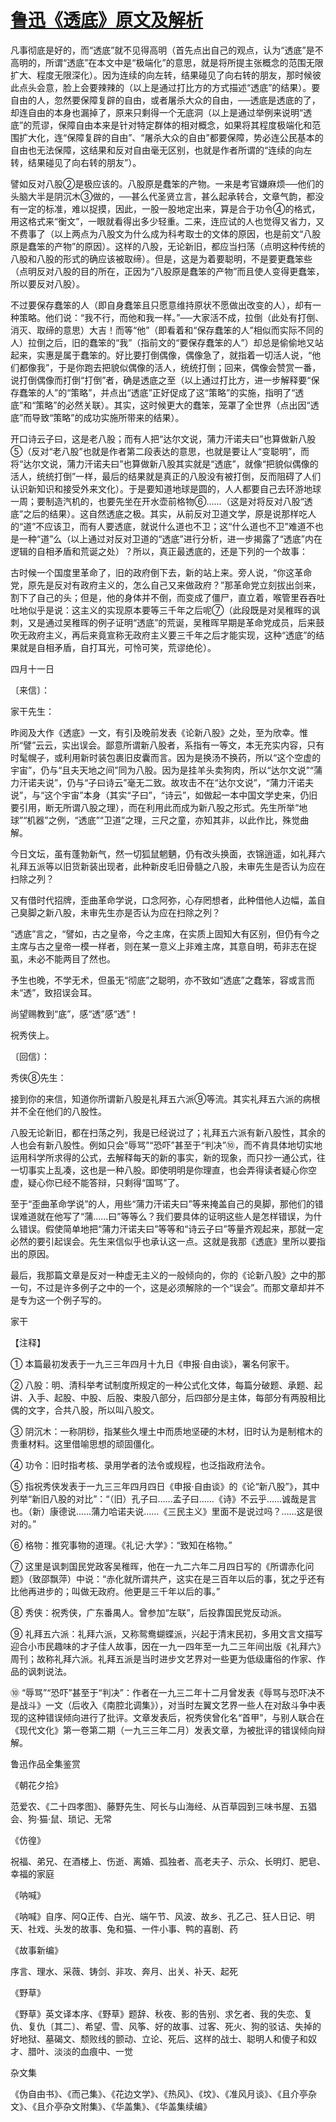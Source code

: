 # [鲁迅《透底》原文及解析](https://www.vrrw.net/wx/7938.html)

凡事彻底是好的，而“透底”就不见得高明（首先点出自己的观点，认为“透底”是不高明的，所谓“透底”在本文中是“极端化”的意思，就是将所提主张概念的范围无限扩大、程度无限深化）。因为连续的向左转，结果碰见了向右转的朋友，那时候彼此点头会意，脸上会要辣辣的（以上是通过打比方的方式描述“透底”的结果）。要自由的人，忽然要保障复辟的自由，或者屠杀大众的自由，──透底是透底的了，却连自由的本身也漏掉了，原来只剩得一个无底洞（以上是通过举例来说明“透底”的荒谬，保障自由本来是针对特定群体的相对概念，如果将其程度极端化和范围扩大化，连“保障复辟的自由”、“屠杀大众的自由”都要保障，势必连公民基本的自由也无法保障，这结果和反对自由毫无区别，也就是作者所谓的“连续的向左转，结果碰见了向右转的朋友”）。



譬如反对八股②是极应该的。八股原是蠢笨的产物。一来是考官嫌麻烦──他们的头脑大半是阴沉木③做的，──甚么代圣贤立言，甚么起承转合，文章气韵，都没有一定的标准，难以捉摸，因此，一股一股地定出来，算是合于功令④的格式，用这格式来“衡文”，一眼就看得出多少轻重。二来，连应试的人也觉得又省力，又不费事了（以上两点为八股文为什么成为科考取士的文体的原因，也是前文“八股原是蠢笨的产物”的原因）。这样的八股，无论新旧，都应当扫荡（点明这种传统的八股和八股的形式的确应该被取缔）。但是，这是为着要聪明，不是要更蠢笨些（点明反对八股的目的所在，正因为“八股原是蠢笨的产物”而且使人变得更蠢笨，所以要反对八股）。

不过要保存蠢笨的人（即自身蠢笨且只愿意维持原状不愿做出改变的人），却有一种策略。他们说：“我不行，而他和我一样。”──大家活不成，拉倒（此处有打倒、消灭、取缔的意思）大吉！而等“他”（即看着和“保存蠢笨的人”相似而实际不同的人）拉倒之后，旧的蠢笨的“我”（指前文的“要保存蠢笨的人”）却总是偷偷地又站起来，实惠是属于蠢笨的。好比要打倒偶像，偶像急了，就指着一切活人说，“他们都像我”，于是你跑去把貌似偶像的活人，统统打倒；回来，偶像会赞赏一番，说打倒偶像而打倒“打倒”者，确是透底之至（以上通过打比方，进一步解释要“保存蠢笨的人”的“策略”，并点出“透底”正好促成了这“策略”的实施，指明了“透底”和“策略”的必然关联）。其实，这时候更大的蠢笨，笼罩了全世界（点出因“透底”而导致“策略”的成功实施所带来的结果）。

开口诗云子曰，这是老八股；而有人把“达尔文说，蒲力汗诺夫曰”也算做新八股⑤（反对“老八股”也就是作者第二段表达的意思，也就是要让人“变聪明”，而将“达尔文说，蒲力汗诺夫曰”也算做新八股其实就是“透底”，就像“把貌似偶像的活人，统统打倒”一样，最后的结果就是真正的八股没有被打倒，反而阻碍了人们认识新知识和接受外来文化）。于是要知道地球是圆的，人人都要自己去环游地球一周；要制造汽机的，也要先坐在开水壶前格物⑥……（这是对将反对八股“透底”之后的结果）。这自然透底之极。其实，从前反对卫道文学，原是说那样吃人的“道”不应该卫，而有人要透底，就说什么道也不卫；这“什么道也不卫”难道不也是一种“道”么（以上通过对反对卫道的“透底”进行分析，进一步揭露了“透底”内在逻辑的自相矛盾和荒诞之处）？所以，真正最透底的，还是下列的一个故事：

古时候一个国度里革命了，旧的政府倒下去，新的站上来。旁人说，“你这革命党，原先是反对有政府主义的，怎么自己又来做政府？”那革命党立刻拔出剑来，割下了自己的头；但是，他的身体并不倒，而变成了僵尸，直立着，喉管里吞吞吐吐地似乎是说：这主义的实现原本要等三千年之后呢⑦（此段既是对吴稚晖的讽刺，又是通过吴稚晖的例子证明“透底”的荒诞，吴稚晖早期是革命党成员，后来鼓吹无政府主义，再后来竟宣称无政府主义要三千年之后才能实现，这种“透底”的结果就是自相矛盾，自打耳光，可怜可笑，荒谬绝伦）。

四月十一日





〔来信〕：

家干先生：

昨阅及大作《透底》一文，有引及晚前发表《论新八股》之处，至为欣幸。惟所“譬”云云，实出误会。鄙意所谓新八股者，系指有一等文，本无充实内容，只有时髦幌子，或利用新时装包裹旧皮囊而言。因为是换汤不换药，所以“这个空虚的宇宙”，仍与“且夫天地之间”同为八股。因为是挂羊头卖狗肉，所以“达尔文说”“蒲力汗诺夫说”，仍与“子曰诗云”毫无二致。故攻击不在“达尔文说”，“蒲力汗诺夫说”，与“这个宇宙”本身（其实“子曰”，“诗云”，如做起一本中国文学史来，仍旧要引用，断无所谓八股之理），而在利用此而成为新八股之形式。先生所举“地球”“机器”之例，“透底”“卫道”之理，三尺之童，亦知其非，以此作比，殊觉曲解。

今日文坛，虽有蓬勃新气，然一切狐鼠魍魉，仍有改头换面，衣锦逍遥，如礼拜六礼拜五派等以旧货新装出现者，此种新皮毛旧骨髓之八股，未审先生是否认为应在扫除之列？

又有借时代招牌，歪曲革命学说，口念阿弥，心存罔想者，此种借他人边幅，盖自己臭脚之新八股，未审先生亦是否认为应在扫除之列？

“透底”言之，“譬如，古之皇帝，今之主席，在实质上固知大有区别，但仍有今之主席与古之皇帝一模一样者，则在某一意义上非难主席，其意自明，苟非志在捉虱，未必不能两目了然也。

予生也晚，不学无术，但虽无“彻底”之聪明，亦不致如“透底”之蠢笨，容或言而未“透”，致招误会耳。

尚望赐教到“底”，感“透”感“透”！

祝秀侠上。



〔回信〕：

秀侠⑧先生：

接到你的来信，知道你所谓新八股是礼拜五六派⑨等流。其实礼拜五六派的病根并不全在他们的八股性。

八股无论新旧，都在扫荡之列，我是已经说过了；礼拜五六派有新八股性，其余的人也会有新八股性。例如只会“辱骂”“恐吓”甚至于“判决”⑩，而不肯具体地切实地运用科学所求得的公式，去解释每天的新的事实，新的现象，而只抄一通公式，往一切事实上乱凑，这也是一种八股。即使明明是你理直，也会弄得读者疑心你空虚，疑心你已经不能答辩，只剩得“国骂”了。

至于“歪曲革命学说”的人，用些“蒲力汗诺夫曰”等来掩盖自己的臭脚，那他们的错误难道就在他写了“蒲……曰”等等么？我们要具体的证明这些人是怎样错误，为什么错误。假使简单地把“蒲力汗诺夫曰”等等和“诗云子曰”等量齐观起来，那就一定必然的要引起误会。先生来信似乎也承认这一点。这就是我那《透底》里所以要指出的原因。

最后，我那篇文章是反对一种虚无主义的一般倾向的，你的《论新八股》之中的那一句，不过是许多例子之中的一个，这是必须解除的一个“误会”。而那文章却并不是专为这一个例子写的。

家干





【注释】

① 本篇最初发表于一九三三年四月十九日《申报·自由谈》，署名何家干。

② 八股：明、清科举考试制度所规定的一种公式化文体，每篇分破题、承题、起讲、入手、起股、中股、后股、束股八部分，后四部分是主体，每部分有两股相比偶的文字，合共八股，所以叫八股文。

③ 阴沉木：一称阴桫，指某些久埋土中而质地坚硬的木材，旧时认为是制棺木的贵重材料。这里借喻思想的顽固僵化。

④ 功令：旧时指考核、录用学者的法令或规程，也泛指政府法令。

⑤ 指祝秀侠发表于一九三三年四月四日《申报·自由谈》的《论“新八股”》，其中列举“新旧八股的对比”：“（旧）孔子曰……孟子曰……《诗》不云乎……诚哉是言也。（新）康德说……蒲力哈诺夫说……《三民主义》里面不是说过吗？……这是很对的。”

⑥ 格物：推究事物的道理。《礼记·大学》：“致知在格物。”

⑦ 这里是讽刺国民党政客吴稚晖，他在一九二六年二月四日写的《所谓赤化问题》（致邵飘萍）中说：“赤化就所谓共产，这实在是三百年以后的事，犹之乎还有比他再进步的；叫做无政府。他更是三千年以后的事。”

⑧ 秀侠：祝秀侠，广东番禺人。曾参加“左联”，后投靠国民党反动派。

⑨ 礼拜五六派：礼拜六派，又称鸳鸯蝴蝶派，兴起于清末民初，多用文言文描写迎合小市民趣味的才子佳人故事，因在一九一四年至一九二三年间出版《礼拜六》周刊；故称礼拜六派。礼拜五派是当时进步文艺界对一些更为低级庸俗的作家、作品的讽刺说法。

⑩ “辱骂”“恐吓”甚至于“判决”：作者在一九三二年十二月曾发表《辱骂与恐吓决不是战斗》一文（后收入《南腔北调集》），对当时左翼文艺界一些人在对敌斗争中表现的这种错误倾向进行了批评。文章发表后，祝秀侠曾化名“首甲”，与别人联合在《现代文化》第一卷第二期（一九三三年二月）发表文章，为被批评的错误倾向辩解。

鲁迅作品全集鉴赏

《朝花夕拾》

范爱农、《二十四孝图》、藤野先生、阿长与山海经、从百草园到三味书屋、五猖会、狗·猫·鼠、琐记、无常

《仿徨》

祝福、弟兄、在酒楼上、伤逝、离婚、孤独者、高老夫子、示众、长明灯、肥皂、幸福的家庭

《呐喊》

《呐喊》自序、阿Q正传、白光、端午节、风波、故乡、孔乙己、狂人日记、明天、社戏、头发的故事、兔和猫、一件小事、鸭的喜剧、药

《故事新编》

序言、理水、采薇、铸剑、非攻、奔月、出关、补天、起死

《野草》

《野草》英文译本序、《野草》题辞、秋夜、影的告别、求乞者、我的失恋、复仇、复仇〔其二〕、希望、雪、风筝、好的故事、过客、死火、狗的驳诘、失掉的好地狱、墓碣文、颓败线的颤动、立论、死后、这样的战士、聪明人和傻子和奴才、腊叶、淡淡的血痕中、一觉

杂文集

《伪自由书》、《而己集》、《花边文学》、《热风》、《坟》、《准风月谈》、《且介亭杂文》、《且介亭杂文附集》、《华盖集》、《华盖集续编》

